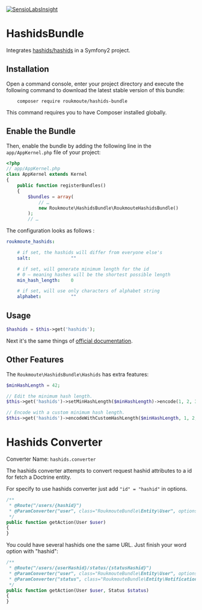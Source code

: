 [![SensioLabsInsight](https://insight.sensiolabs.com/projects/e79d4122-c9ad-454f-a1ac-981dd683144f/mini.png)](https://insight.sensiolabs.com/projects/e79d4122-c9ad-454f-a1ac-981dd683144f)

# HashidsBundle

Integrates [hashids/hashids][1] in a Symfony2 project.

## Installation

Open a command console, enter your project directory and execute the
following command to download the latest stable version of this bundle:

```
    composer require roukmoute/hashids-bundle
```

This command requires you to have Composer installed globally.

## Enable the Bundle

Then, enable the bundle by adding the following line in the ``app/AppKernel.php``
file of your project:

```php
<?php
// app/AppKernel.php
class AppKernel extends Kernel
{
    public function registerBundles()
    {
        $bundles = array(
            // …
            new Roukmoute\HashidsBundle\RoukmouteHashidsBundle()
        );
        // …
```

The configuration looks as follows :

```yaml
roukmoute_hashids:

    # if set, the hashids will differ from everyone else's
    salt:               ""

    # if set, will generate minimum length for the id
    # 0 — meaning hashes will be the shortest possible length
    min_hash_length:    0

    # if set, will use only characters of alphabet string
    alphabet:           ""
```

## Usage

```php
$hashids = $this->get('hashids');
```

Next it's the same things of [official documentation][2].

## Other Features

The `Roukmoute\HashidsBundle\Hashids` has extra features:

```php
$minHashLength = 42;

// Edit the minimum hash length.
$this->get('hashids')->setMinHashLength($minHashLength)->encode(1, 2, 3);

// Encode with a custom minimum hash length.
$this->get('hashids')->encodeWithCustomHashLength($minHashLength, 1, 2, 3);
```

Hashids Converter
===============

Converter Name: `hashids.converter`

The hashids converter attempts to convert request hashid attributes to a
id for fetch a Doctrine entity. 

For specify to use hashids converter just add `"id" = "hashid"` in 
options.

```php
/**
 * @Route("/users/{hashid}")
 * @ParamConverter("user", class="RoukmouteBundle\Entity\User", options={"id" = "hashid"})
 */
public function getAction(User $user)
{
}
```

You could have several hashids one the same URL.
Just finish your word option with "hashid":

```php
/**
 * @Route("/users/{userHashid}/status/{statusHashid}")
 * @ParamConverter("user", class="RoukmouteBundle\Entity\User", options={"id" = "userHashid"})
 * @ParamConverter("status", class="RoukmouteBundle\Entity\Notification", options={"id" = "statusHashid"})
 */
public function getAction(User $user, Status $status)
{
}
```

[1]: https://github.com/ivanakimov/hashids.php
[2]: http://hashids.org/php/
